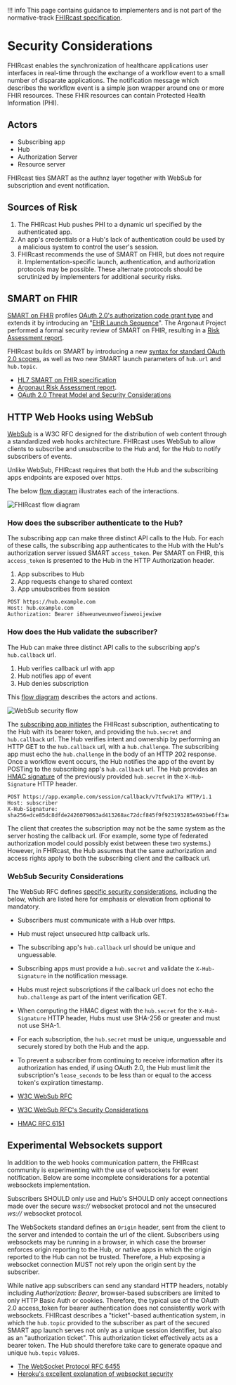 !!! info This page contains guidance to implementers and is not part of the normative-track [FHIRcast specification](../specification).

# Security Considerations

FHIRcast enables the synchronization of healthcare applications user interfaces in real-time through the exchange of a workflow event to a small number of disparate applications. The notification message which describes the workflow event is a simple json wrapper around one or more FHIR resources. These FHIR resources can contain Protected Health Information (PHI). 

## Actors 

* Subscribing app
* Hub
* Authorization Server
* Resource server

FHIRcast ties SMART as the authnz layer together with WebSub for subscription and event notification.

## Sources of Risk
1. The FHIRcast Hub pushes PHI to a dynamic url specified by the authenticated app. 
1. An app's credentials or a Hub's lack of authentication could be used by a malicious system to control the user's session.
1. FHIRcast recommends the use of SMART on FHIR, but does not require it. Implementation-specific launch, authentication, and authorization protocols may be possible. These alternate protocols should be scrutinized by implementers for additional security risks.


## SMART on FHIR
[SMART on FHIR](http://www.hl7.org/fhir/smart-app-launch/) profiles [OAuth 2.0's authorization code grant type](https://tools.ietf.org/html/rfc6749#section-1.3.1) and extends it by introducing an "[EHR Launch Sequence](http://www.hl7.org/fhir/smart-app-launch/#ehr-launch-sequence)". The Argonaut Project performed a formal security review of SMART on FHIR, resulting in a [Risk Assessment report](http://argonautwiki.hl7.org/images/e/ed/%282015May26%29RiskAssessment_ReportV1.pdf).

FHIRcast builds on SMART by introducing a new [syntax for standard OAuth 2.0 scopes](/specification/STU1/#fhircast-authorization-smart-scopes), as well as two new SMART launch parameters of `hub.url` and `hub.topic`. 

* [HL7 SMART on FHIR specification](http://www.hl7.org/fhir/smart-app-launch/)
* [Argonaut Risk Assessment report](http://argonautwiki.hl7.org/images/e/ed/%282015May26%29RiskAssessment_ReportV1.pdf).
* [OAuth 2.0 Threat Model and Security Considerations](https://tools.ietf.org/html/rfc6819)

## HTTP Web Hooks using WebSub

[WebSub](https://www.w3.org/TR/websub/) is a W3C RFC designed for the distribution of web content through a standardized web hooks architecture. FHIRcast uses WebSub to allow clients to subscribe and unsubscribe to the Hub and, for the Hub to notify subscribers of events. 

Unlike WebSub, FHIRcast requires that both the Hub and the subscribing apps endpoints are exposed over https.

The below [flow diagram](https://drive.google.com/file/d/16pdG6Kw4pAG53J9d7_rK98DSvm_GMiCC/view?usp=sharing) illustrates each of the interactions. 

![FHIRcast flow diagram](/img/FHIRcast%20WebSub%20security%20sequence.png)


### How does the subscriber authenticate to the Hub?
The subscribing app can make three distinct API calls to the Hub. For each of these calls, the subscribing app authenticates to the Hub with the Hub's authorization server issued SMART `access_token`. Per SMART on FHIR, this `access_token` is presented to the Hub in the HTTP Authorization header.

1. App subscribes to Hub
1. App requests change to shared context
1. App unsubscribes from session

```
POST https://hub.example.com
Host: hub.example.com
Authorization: Bearer i8hweunweunweofiwweoijewiwe
```

### How does the Hub validate the subscriber?
The Hub can make three distinct API calls to the subscribing app's `hub.callback` url. 

1. Hub verifies callback url with app
1. Hub notifies app of event
1. Hub denies subscription


This [flow diagram](https://drive.google.com/file/d/1sqh3Jghd2QGzq_EhRR-uv6axgIkVW1EE/view?usp=sharing) describes the actors and actions. 

![WebSub security flow](/img/WebSub%20security%20sequence%20flow.png)


The [subscribing app initiates](http://fhircast.org/#app-subscribes-to-session) the FHIRcast subscription, authenticating to the Hub with its bearer token, and providing the `hub.secret` and `hub.callback` url. The Hub verifies intent and ownership by performing an HTTP GET to the `hub.callback` url, with a `hub.challenge`. The subscribing app must echo the `hub.challenge` in the body of an HTTP 202 response. Once a workflow event occurs, the Hub notifies the app of the event by POSTing to the subscribing app's `hub.callback` url. The Hub provides an [HMAC signature](https://www.w3.org/TR/websub/#bib-RFC6151) of the previously provided `hub.secret` in the `X-Hub-Signature` HTTP header.

```
POST https://app.example.com/session/callback/v7tfwuk17a HTTP/1.1
Host: subscriber
X-Hub-Signature: sha256=dce85dc8dfde2426079063ad413268ac72dcf845f9f923193285e693be6ff3ae
```

The client that creates the subscription may not be the same system as the server hosting the callback url. (For example, some type of federated authorization model could possibly exist between these two systems.) However, in FHIRcast, the Hub assumes that the same authorization and access rights apply to both the subscribing client and the callback url.

### WebSub Security Considerations
The WebSub RFC defines [specific security considerations](https://www.w3.org/TR/websub/#security-considerations), including the below, which are listed here for emphasis or elevation from optional to mandatory.
* Subscribers must communicate with a Hub over https.
* Hub must reject unsecured http callback urls. 
* The subscribing app's `hub.callback` url should be unique and unguessable. 
* Subscribing apps must provide a `hub.secret` and validate the `X-Hub-Signature` in the notification message.
* Hubs must reject subscriptions if the callback url does not echo the `hub.challenge` as part of the intent verification GET.
* When computing the HMAC digest with the `hub.secret` for the `X-Hub-Signature` HTTP header, Hubs must use SHA-256 or greater and must not use SHA-1.
* For each subscription, the `hub.secret` must be unique, unguessable and securely stored by both the Hub and the app. 
* To prevent a subscriber from continuing to receive information after its authorization has ended, if using OAuth 2.0, the Hub must limit the subscription's `lease_seconds` to be less than or equal to the access token's expiration timestamp.


* [W3C WebSub RFC](https://www.w3.org/TR/websub/)
* [W3C WebSub RFC's Security Considerations](https://www.w3.org/TR/websub/#security-considerations)
* [HMAC RFC 6151](https://www.w3.org/TR/websub/#bib-RFC6151)


## Experimental Websockets support

In addition to the web hooks communication pattern, the FHIRcast community is experimenting with the use of websockets for event notification. Below are some incomplete considerations for a potential websockets implementation.

Subscribers SHOULD only use and Hub's SHOULD only accept connections made over the secure _wss://_ websocket protocol and not the unsecured _ws://_ websocket protocol.

The WebSockets standard defines an `Origin` header, sent from the client to the server and intended to contain the url of the client. Subscribers using websockets may be running in a browser, in which case the browser enforces origin reporting to the Hub, or native apps in which the origin reported to the Hub can not be trusted. Therefore, a Hub exposing a websocket connection MUST not rely upon the origin sent by the subscriber. 

While native app subscribers can send any standard HTTP headers, notably including _Authorization: Bearer_, browser-based subscribers are limited to only HTTP Basic Auth or cookies. Therefore, the typical use of the OAuth 2.0 access_token for bearer authentication does not consistently work with websockets. FHIRcast describes a "ticket"-based authentication system, in which the `hub.topic` provided to the subscriber as part of the secured SMART app launch serves not only as a unique session identifier, but also as an "authorization ticket". This authorization ticket effectively acts as a bearer token. The Hub should therefore take care to generate opaque and unique `hub.topic` values. 

* [The WebSocket Protocol RFC 6455](https://tools.ietf.org/html/rfc6455)
* [Heroku's excellent explanation of websocket security](https://devcenter.heroku.com/articles/websocket-security)
